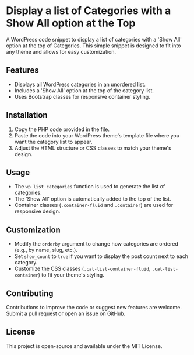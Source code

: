 # Display a list of Categories with a Show All option at the Top
A WordPress code snippet to display a list of categories with a 'Show All' option at the top of Categories. This simple snippet is designed to fit into any theme and allows for easy customization.

## Features
- Displays all WordPress categories in an unordered list.
- Includes a 'Show All' option at the top of the category list.
- Uses Bootstrap classes for responsive container styling.

## Installation
1. Copy the PHP code provided in the file.
2. Paste the code into your WordPress theme's template file where you want the category list to appear.
3. Adjust the HTML structure or CSS classes to match your theme's design.

## Usage
- The `wp_list_categories` function is used to generate the list of categories.
- The 'Show All' option is automatically added to the top of the list.
- Container classes (`.container-fluid` and `.container`) are used for responsive design.

## Customization
- Modify the `orderby` argument to change how categories are ordered (e.g., by name, slug, etc.).
- Set `show_count` to `true` if you want to display the post count next to each category.
- Customize the CSS classes (`.cat-list-container-fluid`, `.cat-list-container`) to fit your theme's styling.

## Contributing
Contributions to improve the code or suggest new features are welcome. Submit a pull request or open an issue on GitHub.

## License
This project is open-source and available under the MIT License.

